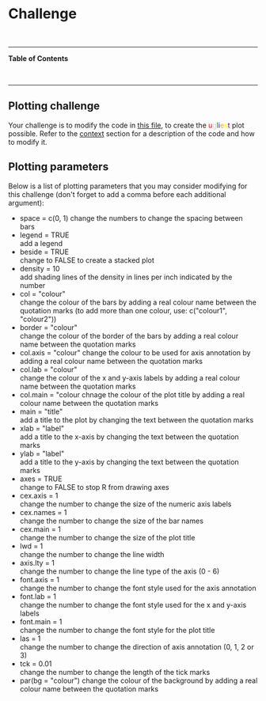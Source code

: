 


# Challenge 



<br>

--- 

**Table of Contents**

<!-- toc -->

<br>

---

## Plotting challenge

Your challenge is to modify the code in [this file](plottingChallenge.R), to create the <span style="color:red">u</span><span style="color:pink">g</span><span style="color:green">l</span><span style="color:blue">i</span><span style="color:orange">e</span><span style="color:yellow">s</span><span style="color:purple">t</span> plot possible. Refer to the [context](context) section for a description of the code and how to modify it.

## Plotting parameters 

Below is a list of plotting parameters that you may consider modifying for this challenge (don't forget to add a comma before each additional argument):

* space = c(0, 1) 
  change the numbers to change the spacing between bars
* legend = TRUE  
  add a legend
* beside = TRUE  	
  change to FALSE to create a stacked plot
* density = 10        	
  add shading lines of the density in lines per inch indicated by the number
* col = "colour"      	
  change the colour of the bars by adding a real colour name between the quotation marks (to add more than one colour, use: c("colour1", "colour2"))
* border = "colour"   
  change the colour of the border of the bars by adding a real colour name between the quotation marks
* col.axis = "colour" 
  change the colour to be used for axis annotation by adding a real colour name between the quotation marks
* col.lab = "colour"   
  change the colour of the x and y-axis labels by adding a real colour name between the quotation marks
* col.main = "colour 
  chnage the colour of the plot title by adding a real colour name between the quotation marks
* main = "title"       	
  add a title to the plot by changing the text between the quotation marks
* xlab = "label"      	
  add a title to the x-axis by changing the text between the quotation marks
* ylab = "label"      	
  add a title to the y-axis by changing the text between the quotation marks
* axes = TRUE     	
  change to FALSE to stop R from drawing axes
* cex.axis = 1        	
  change the number to change the size of the numeric axis labels
* cex.names = 1  	
  change the number to change the size of the bar names
* cex.main = 1      	
  change the number to change the size of the plot title
* lwd = 1                	
  change the number to change the line width
* axis.lty = 1          	
  change the number to change the line type of the axis (0 - 6)
* font.axis = 1       	
  change the number to change the font style used for the axis annotation
* font.lab = 1         	
  change the number to change the font style used for the x and y-axis labels
* font.main = 1     	
  change the number to change the font style for the plot title
* las = 1                
  change the number to change the direction of axis annotation (0, 1, 2 or 3)
* tck = 0.01           	
  change the number to change the length of the tick marks
* par(bg = "colour") 
  change the colour of the background by adding a real colour name between the quotation marks
